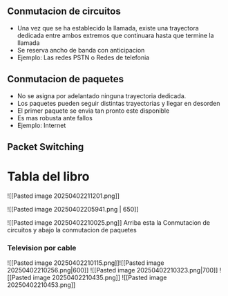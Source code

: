 
## Conmutacion de circuitos
- Una vez que se ha establecido la llamada, existe una trayectora dedicada entre ambos extremos que continuara hasta que termine la llamada
- Se reserva ancho de banda con anticipacion
- Ejemplo: Las redes PSTN o Redes de telefonia

## Conmutacion de paquetes
- No se asigna por adelantado ninguna trayectoria dedicada.
- Los paquetes pueden seguir distintas trayectorias y llegar en desorden
- El primer paquete se envia tan pronto este disponible
- Es mas robusta ante fallos
- Ejemplo: Internet

## Packet Switching
# Tabla del libro
![[Pasted image 20250402211201.png]]

![[Pasted image 20250402205941.png | 650]]


![[Pasted image 20250402210025.png]]
Arriba esta la Conmutacion de circuitos y abajo la conmutacion de paquetes

### Television por cable
![[Pasted image 20250402210115.png]]![[Pasted image 20250402210256.png|600]]
![[Pasted image 20250402210323.png|700]]
![[Pasted image 20250402210435.png]]
![[Pasted image 20250402210453.png]]

